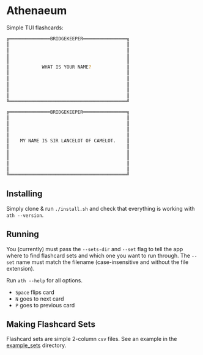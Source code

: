 # Athenaeum
Simple TUI flashcards:
```sh
╔═══════════════BRIDGEKEEPER════════════════╗
║                                           ║
║                                           ║
║                                           ║
║                                           ║
║            WHAT IS YOUR NAME?             ║
║                                           ║
║                                           ║
║                                           ║
║                                           ║
║                                           ║
╚═══════════════════════════════════════════╝

╔═══════════════BRIDGEKEEPER════════════════╗
║                                           ║
║                                           ║
║                                           ║
║                                           ║
║    MY NAME IS SIR LANCELOT OF CAMELOT.    ║
║                                           ║
║                                           ║
║                                           ║
║                                           ║
║                                           ║
╚═══════════════════════════════════════════╝

```
## Installing
Simply clone & run `./install.sh` and check that everything is working with `ath --version`.

## Running
You (currently) must pass the `--sets-dir` and `--set` flag to tell the app where to find flashcard sets and which one you want to run
through. The `--set` name must match the filename (case-insensitive and without the file extension).

Run `ath --help` for all options.

* `Space` flips card
* `N` goes to next card
* `P` goes to previous card

## Making Flashcard Sets
Flashcard sets are simple 2-column `csv` files. See an example in the [example_sets](./example_sets/) directory.
